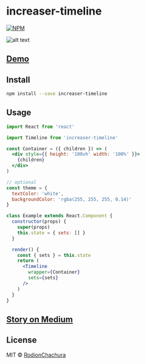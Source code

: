 # increaser-timeline

> 

[![NPM](https://img.shields.io/npm/v/increaser-timeline.svg)](https://www.npmjs.com/package/increaser-timeline)

![alt text](https://cdn-images-1.medium.com/max/2000/1*x82VVUaS-xuLv-BzjTn_wQ.gif)

## [Demo](https://rodionchachura.github.io/increaser-timeline/)

## Install

```bash
npm install --save increaser-timeline
```

## Usage

```jsx
import React from 'react'

import Timeline from 'increaser-timeline'

const Container = ({ children }) => (
  <div style={{ height: '100vh' width: '100%' }}>
    {children}
  </div>
)

// optional
const theme = {
  textColor: 'white',
  backgroundColor: 'rgba(255, 255, 255, 0.14)'
}

class Example extends React.Component {
  constructor(props) {
    super(props)
    this.state = { sets: [] }
  }

  render() {
    const { sets } = this.state
    return (
      <Timeline
        wrapper={Container}
        sets={sets}
      />
    )
  }
}
```
## [Story on Medium](https://medium.com/p/124bdfe727db)

## License

MIT © [RodionChachura](https://geekrodion.com)
